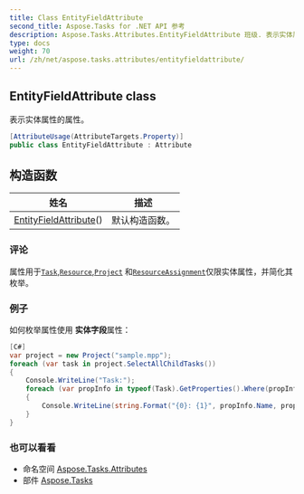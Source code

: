 ```yaml
---
title: Class EntityFieldAttribute
second_title: Aspose.Tasks for .NET API 参考
description: Aspose.Tasks.Attributes.EntityFieldAttribute 班级. 表示实体属性的属性
type: docs
weight: 70
url: /zh/net/aspose.tasks.attributes/entityfieldattribute/
---
```

## EntityFieldAttribute class

表示实体属性的属性。

```csharp
[AttributeUsage(AttributeTargets.Property)]
public class EntityFieldAttribute : Attribute
```

## 构造函数

| 姓名 | 描述 |
| --- | --- |
| [EntityFieldAttribute](entityfieldattribute/)() | 默认构造函数。 |

### 评论

属性用于[`Task`](../../aspose.tasks/task/),[`Resource`](../../aspose.tasks/resource/),[`Project`](../../aspose.tasks/project/) 和[`ResourceAssignment`](../../aspose.tasks/resourceassignment/)仅限实体属性，并简化其枚举。

### 例子

如何枚举属性使用 **实体字段**属性：

```csharp
[C#]
var project = new Project("sample.mpp");
foreach (var task in project.SelectAllChildTasks())
{
    Console.WriteLine("Task:");
    foreach (var propInfo in typeof(Task).GetProperties().Where(propInfo => propInfo.GetCustomAttribute{Attributes.EntityFieldAttribute}() != null))
    {
        Console.WriteLine(string.Format("{0}: {1}", propInfo.Name, propInfo.GetValue(task)));
    }
}
```

### 也可以看看

* 命名空间 [Aspose.Tasks.Attributes](../../aspose.tasks.attributes/)
* 部件 [Aspose.Tasks](../../)


